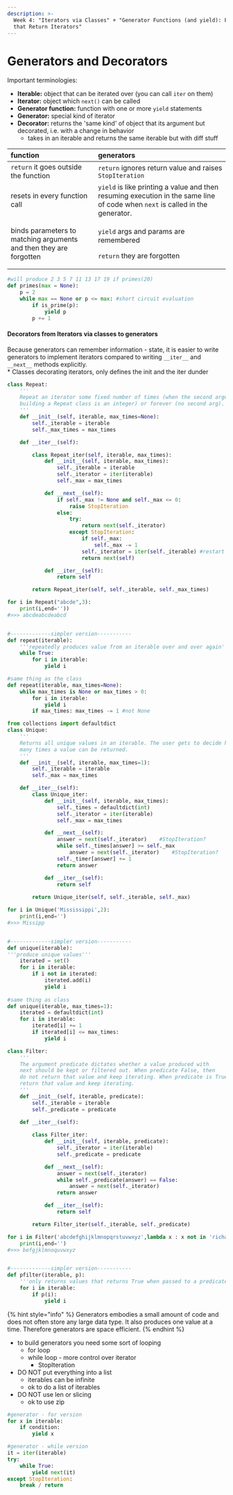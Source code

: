 ```yaml
---
description: >-
  Week 4: "Iterators via Classes" + "Generator Functions (and yield): Functions
  that Return Iterators"
---
```


# Generators and Decorators

Important terminologies:

* **Iterable:** object that can be iterated over \(you can call `iter` on them\)
* **Iterator:** object which `next()` can be called 
* **Generator function:** function with one or more `yield` statements
* **Generator:** special kind of iterator 
* **Decorator:** returns the 'same kind' of object that its argument but decorated, i.e. with a change in behavior
  * takes in an iterable and returns the same iterable but with diff stuff

<table>
  <thead>
    <tr>
      <th style="text-align:left">function</th>
      <th style="text-align:left">generators</th>
    </tr>
  </thead>
  <tbody>
    <tr>
      <td style="text-align:left"><code>return</code> it goes outside the function</td>
      <td style="text-align:left"><code>return</code> ignores return value and raises <code>StopIteration</code>
      </td>
    </tr>
    <tr>
      <td style="text-align:left">resets in every function call</td>
      <td style="text-align:left"><code>yield</code> is like printing a value and then resuming execution
        in the same line of code when <code>next</code> is called in the generator.</td>
    </tr>
    <tr>
      <td style="text-align:left">binds parameters to matching arguments and then they are forgotten</td>
      <td
      style="text-align:left">
        <p><code>yield</code> args and params are remembered</p>
        <p><code>return</code> they are forgotten</p>
        </td>
    </tr>
  </tbody>
</table>

```python
#will produce 2 3 5 7 11 13 17 19 if primes(20)
def primes(max = None):
    p = 2
    while max == None or p <= max: #short circuit evaluation
        if is_prime(p):
            yield p
        p += 1
```

#### Decorators from Iterators via classes to generators

Because generators can remember information - state, it is easier to write generators to implement iterators compared to writing  `__iter__` and `__next__` methods explicitly.  
\* Classes decorating iterators, only defines the init and the iter dunder

```python
class Repeat: 
    '''
    Repeat an iterator some fixed number of times (when the second argument for 
    building a Repeat class is an integer) or forever (no second arg).
    '''
    def __init__(self, iterable, max_times=None):
        self._iterable = iterable
        self._max_times = max_times

    def __iter__(self):

        class Repeat_iter(self, iterable, max_times):
            def __init__(self, iterable, max_times):
                self._iterable = iterable
                self._iterator = iter(iterable)
                self._max = max_times

            def __next__(self):
                if self._max != None and self._max <= 0:
                    raise StopIteration
                else:
                    try:
                        return next(self._iterator)
                    except StopIteration: 
                        if self._max:
                            self._max -= 1
                        self._iterator = iter(self._iterable) #restart iterator
                        return next(self)

            def __iter__(self):
                return self

        return Repeat_iter(self, self._iterable, self._max_times)

for i in Repeat("abcde",3):
    print(i,end=''))
#>>> abcdeabcdeabcd


#-------------simpler version-----------
def repeat(iterable):
    '''repeatedly produces value from an iterable over and over again'''
    while True:
        for i in iterable:
            yield i

#same thing as the class   
def repeat(iterable, max_times=None):
    while max_times is None or max_times > 0:
        for i in iterable:
            yield i
        if max_times: max_times -= 1 #not None
```

```python
from collections import defaultdict
class Unique: 
    '''
    Returns all unique values in an iterable. The user gets to decide how
    many times a value can be returned.
    '''
    def __init__(self, iterable, max_times=1):
        self._iterable = iterable
        self._max = max_times

    def __iter__(self):
        class Unique_iter: 
            def __init__(self, iterable, max_times):
                self._times = defaultdict(int)
                self._iterator = iter(iterable)
                self._max = max_times

            def __next__(self):
                answer = next(self._iterator)    #StopIteration?
                while self._times[answer] >= self._max
                    answer = next(self._iterator)    #StopIteration?
                self._timer[answer] += 1
                return answer

            def __iter__(self):
                return self
                
        return Unique_iter(self, self._iterable, self._max)

for i in Unique('Mississippi',2):
    print(i,end='')
#>>> Missipp


#-------------simpler version-----------
def unique(iterable):
'''produce unique values'''
    iterated = set()
    for i in iterable:
        if i not in iterated:
            iterated.add(i)
            yield i
            
#same thing as class
def unique(iterable, max_times=1):
    iterated = defaultdict(int)
    for i in iterable:
        iterated[i] += 1
        if iterated[i] <= max_times:
            yield i
```

```python
class Filter: 
    '''
    The argument predicate dictates whether a value produced with 
    next should be kept or filtered out. When predicate False, then 
    do not return that value and keep iterating. When predicate is True,
    return that value and keep iterating.
    '''
    def __init__(self, iterable, predicate):
        self._iterable = iterable 
        self._predicate = predicate

    def __iter__(self):
        
        class Filter_iter: 
            def __init__(self, iterable, predicate):
                self._iterator = iter(iterable)
                self._predicate = predicate

            def __next__(self):
                answer = next(self._iterator)
                while self._predicate(answer) == False:
                    answer = next(self._iterator)
                return answer 

            def __iter__(self):
                return self 

        return Filter_iter(self._iterable, self._predicate)

for i in Filter('abcdefghijklmnopqrstuvwxyz',lambda x : x not in 'richardpattis'):
    print(i,end='')
#>>> befgjklmnoquvwxyz


#-------------simpler version-----------
def pfilter(iterable, p):
    '''only returns values that returns True when passed to a predicate'''
    for i in iterable:
        if p(i):
            yield i
```

{% hint style="info" %}
Generators embodies a small amount of code and does not often store any large data type. It also produces one value at a time. Therefore generators are space efficient. 
{% endhint %}

* to build generators you need some sort of looping 
  * for loop 
  * while loop - more control over iterator
    * StopIteration
* DO NOT put everything into a list 
  * iterables can be infinite
  * ok to do a list of iterables 
* DO NOT use len or slicing 
  * ok to use zip 

```python
#generator - for version
for x in iterable:
    if condition:
        yield x

#generator - while version
it = iter(iterable)
try:
    while True:
        yield next(it)
except StopIteration:
    break / return
```



